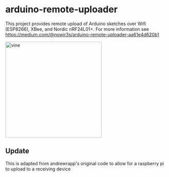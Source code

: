 # arduino-remote-uploader

This project provides remote upload of Arduino sketches over Wifi (ESP8266), XBee, and Nordic nRF24L01+. For more information see https://medium.com/@nowir3s/arduino-remote-uploader-aa61e4d620b1

<a href="https://vine.co/v/O0jLBw7aO1m" target="_blank"><img src="https://raw.githubusercontent.com/andrewrapp/arduino-remote-uploader/master/resources/vine-xbee.png" alt="vine" width="300" height="299" border="0" /></a>

## Update

This is adapted from andrewrapp's original code to allow for a raspberry pi to upload to a receiving device